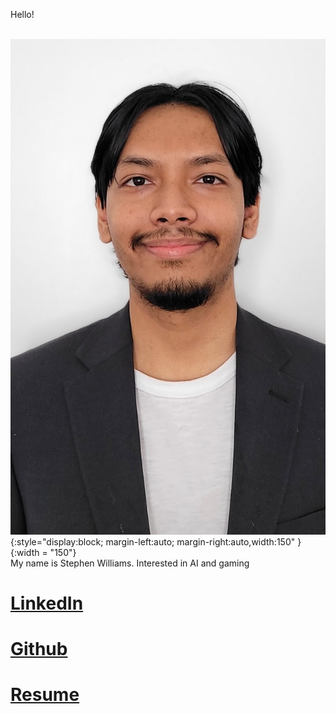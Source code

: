 

 Hello!
 
<br /> ![screenshot](Resized_20220310_143411.jpeg){:style="display:block; margin-left:auto; margin-right:auto,width:150" }{:width = "150"} <br />
 My name is Stephen Williams. Interested in AI and gaming
# [LinkedIn](https://www.linkedin.com/in/stephen-williams-7843271a3/)
# [Github](https://github.com/Svalentinow)
# [Resume](https://github.com/Svalentinow/svalentinow.github.io/blob/database/Stephen%20Williams_Resume_2023-1.pdf)

